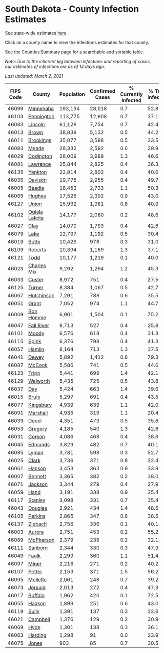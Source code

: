 # South Dakota - County Infection Estimates

See state-wide estimates [here](/infections/us-sd).

Click on a county name to view the infections estimates for that county.

See the [Counties Summary](/infections/summary-counties) page for a searchable and sortable table.

*Note: Due to the inherent lag between infections and reporting of cases, our estimates of infections are as of 14 days ago.*

*Last updated: March 2, 2021*

|   FIPS Code |                         County |   Population |   Confirmed Cases |   % Currently Infected |   % Total Infected |
|-------------|--------------------------------|--------------|-------------------|------------------------|--------------------|
|       46099 |         [Minnehaha](minnehaha) |      193,134 |            28,018 |                    0.7 |               52.8 |
|       46103 |       [Pennington](pennington) |      113,775 |            12,908 |                    0.7 |               37.1 |
|       46083 |             [Lincoln](lincoln) |       61,128 |             7,754 |                    0.7 |               42.4 |
|       46013 |                 [Brown](brown) |       38,839 |             5,132 |                    0.5 |               44.2 |
|       46011 |         [Brookings](brookings) |       35,077 |             3,588 |                    0.5 |               33.5 |
|       46093 |                 [Meade](meade) |       28,332 |             2,592 |                    0.6 |               29.9 |
|       46029 |         [Codington](codington) |       28,009 |             3,989 |                    1.3 |               46.6 |
|       46081 |           [Lawrence](lawrence) |       25,844 |             2,825 |                    0.4 |               36.3 |
|       46135 |             [Yankton](yankton) |       22,814 |             2,802 |                    0.4 |               40.6 |
|       46035 |             [Davison](davison) |       19,775 |             2,955 |                    0.4 |               49.7 |
|       46005 |               [Beadle](beadle) |       18,453 |             2,733 |                    1.1 |               50.3 |
|       46065 |               [Hughes](hughes) |       17,526 |             2,302 |                    0.9 |               43.0 |
|       46127 |                 [Union](union) |       15,932 |             1,981 |                    0.8 |               40.9 |
|       46102 | [Oglala Lakota](oglala-lakota) |       14,177 |             2,060 |                    0.2 |               48.6 |
|       46027 |                   [Clay](clay) |       14,070 |             1,793 |                    0.4 |               42.6 |
|       46079 |                   [Lake](lake) |       12,797 |             1,192 |                    0.5 |               30.4 |
|       46019 |                 [Butte](butte) |       10,429 |               978 |                    0.3 |               31.0 |
|       46109 |             [Roberts](roberts) |       10,394 |             1,189 |                    1.3 |               37.1 |
|       46121 |                   [Todd](todd) |       10,177 |             1,219 |                    0.1 |               40.0 |
|       46023 |     [Charles Mix](charles-mix) |        9,292 |             1,294 |                    1.2 |               45.3 |
|       46033 |               [Custer](custer) |        8,972 |               751 |                    0.4 |               27.5 |
|       46125 |               [Turner](turner) |        8,384 |             1,067 |                    0.5 |               42.7 |
|       46067 |       [Hutchinson](hutchinson) |        7,291 |               788 |                    0.6 |               35.5 |
|       46051 |                 [Grant](grant) |        7,052 |               974 |                    1.1 |               44.7 |
|       46009 |         [Bon Homme](bon-homme) |        6,901 |             1,504 |                    0.1 |               75.2 |
|       46047 |       [Fall River](fall-river) |        6,713 |               527 |                    0.4 |               25.8 |
|       46101 |                 [Moody](moody) |        6,576 |               618 |                    0.4 |               31.3 |
|       46115 |                 [Spink](spink) |        6,376 |               798 |                    0.4 |               41.3 |
|       46057 |               [Hamlin](hamlin) |        6,164 |               713 |                    1.3 |               37.5 |
|       46041 |                 [Dewey](dewey) |        5,892 |             1,412 |                    0.8 |               79.3 |
|       46087 |               [McCook](mccook) |        5,586 |               741 |                    0.5 |               44.6 |
|       46123 |                 [Tripp](tripp) |        5,441 |               699 |                    1.4 |               42.1 |
|       46129 |           [Walworth](walworth) |        5,435 |               725 |                    0.5 |               43.8 |
|       46037 |                     [Day](day) |        5,424 |               663 |                    1.4 |               39.6 |
|       46015 |                 [Brule](brule) |        5,297 |               691 |                    0.4 |               43.5 |
|       46077 |         [Kingsbury](kingsbury) |        4,939 |               639 |                    1.1 |               42.0 |
|       46091 |           [Marshall](marshall) |        4,935 |               319 |                    1.1 |               20.4 |
|       46039 |                 [Deuel](deuel) |        4,351 |               473 |                    0.5 |               35.6 |
|       46053 |             [Gregory](gregory) |        4,185 |               540 |                    1.3 |               42.6 |
|       46031 |               [Corson](corson) |        4,086 |               468 |                    0.4 |               38.6 |
|       46045 |             [Edmunds](edmunds) |        3,829 |               482 |                    0.7 |               40.1 |
|       46085 |                 [Lyman](lyman) |        3,781 |               598 |                    0.3 |               52.7 |
|       46025 |                 [Clark](clark) |        3,736 |               371 |                    0.8 |               32.4 |
|       46061 |               [Hanson](hanson) |        3,453 |               363 |                    0.9 |               33.9 |
|       46007 |             [Bennett](bennett) |        3,365 |               382 |                    0.2 |               38.0 |
|       46071 |             [Jackson](jackson) |        3,344 |               279 |                    0.4 |               27.9 |
|       46059 |                   [Hand](hand) |        3,191 |               338 |                    0.9 |               35.4 |
|       46117 |             [Stanley](stanley) |        3,098 |               331 |                    0.7 |               35.4 |
|       46043 |             [Douglas](douglas) |        2,921 |               434 |                    1.4 |               48.5 |
|       46105 |             [Perkins](perkins) |        2,865 |               347 |                    0.6 |               38.5 |
|       46137 |             [Ziebach](ziebach) |        2,756 |               336 |                    0.1 |               40.1 |
|       46003 |               [Aurora](aurora) |        2,751 |               453 |                    0.2 |               55.2 |
|       46089 |         [McPherson](mcpherson) |        2,379 |               239 |                    0.2 |               32.1 |
|       46111 |             [Sanborn](sanborn) |        2,344 |               330 |                    0.3 |               47.9 |
|       46049 |                 [Faulk](faulk) |        2,299 |               360 |                    1.1 |               51.4 |
|       46097 |                 [Miner](miner) |        2,216 |               271 |                    0.2 |               40.2 |
|       46107 |               [Potter](potter) |        2,153 |               371 |                    1.5 |               56.2 |
|       46095 |           [Mellette](mellette) |        2,061 |               248 |                    0.7 |               39.2 |
|       46073 |             [Jerauld](jerauld) |        2,013 |               272 |                    0.4 |               47.3 |
|       46017 |             [Buffalo](buffalo) |        1,962 |               420 |                    0.1 |               72.5 |
|       46055 |               [Haakon](haakon) |        1,899 |               251 |                    0.6 |               43.0 |
|       46119 |                 [Sully](sully) |        1,391 |               137 |                    0.3 |               32.6 |
|       46021 |           [Campbell](campbell) |        1,376 |               129 |                    0.2 |               30.9 |
|       46069 |                   [Hyde](hyde) |        1,301 |               138 |                    0.3 |               36.1 |
|       46063 |             [Harding](harding) |        1,298 |                91 |                    0.0 |               23.9 |
|       46075 |                 [Jones](jones) |          903 |                85 |                    0.7 |               30.5 |